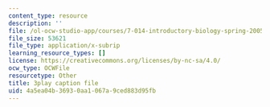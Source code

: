 ```yaml
---
content_type: resource
description: ''
file: /ol-ocw-studio-app/courses/7-014-introductory-biology-spring-2005/4a5ea04b36930aa1067a9ced883d95fb_g6VEnimixRk.srt
file_size: 53621
file_type: application/x-subrip
learning_resource_types: []
license: https://creativecommons.org/licenses/by-nc-sa/4.0/
ocw_type: OCWFile
resourcetype: Other
title: 3play caption file
uid: 4a5ea04b-3693-0aa1-067a-9ced883d95fb
---
```


